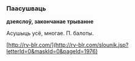 ### Паасушваць
**дзеяслоў, закончанае трыванне**

Асушыць усё, многае. П. балоты.

<a rel="author">[http://rv-blr.com/](http://rv-blr.com/slounik.jsp?letterId=0&maskId=0&pageId=1976)</a>
